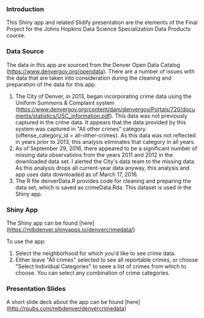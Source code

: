 ### Introduction

This Shiny app and related Slidify presentation are the elements of the Final Project for the Johns Hopkins Data Science Specialization Data Products course. 

### Data Source

The data in this app are sourced from the Denver Open Data Catalog (https://www.denvergov.org/opendata). There are a number of issues with the data that are taken into consideration during the cleaning and preparation of the data for this app.

1. The City of Denver, in 2013, began incorporating crime data using the Uniform Summons & Complaint system (https://www.denvergov.org/content/dam/denvergov/Portals/720/documents/statistics/USC_information.pdf). This data was not previously captured in the crime data. It appears that the data provided by this system was captured in "All other crimes" category. (offense_category_id = all-other-crimes). As this data was not reflected in years prior to 2013, this analysis eliminates that category in all years.
2. As of September 29, 2016, there appeared to be a significant number of missing data observations from the years 2011 and 2012 in the downloaded data set. I alerted the City's data team to the missing data. As this analysis drops all current-year data anyway, this analysis and app uses data downloaded as of March 17, 2016.
3. The R file denverData.R provides code for cleaning and preparing the data set, which is saved as crimeData.Rda. This dataset is used in the Shiny app. 

### Shiny App

The Shiny app can be found [here] (https://mlbdenver.shinyapps.io/denvercrimedata/)

To use the app:

1. Select the neighborhood for which you'd like to see crime data.
2. Either leave "All crimes" selected to see all reportable crimes, or choose "Select Individual Categories" to seee a list of crimes from which to choose. You can select any combination of crime categories.

### Presentation Slides

A short slide deck about the app can be found [here] (http://rpubs.com/mlbdenver/denvercrimedata)